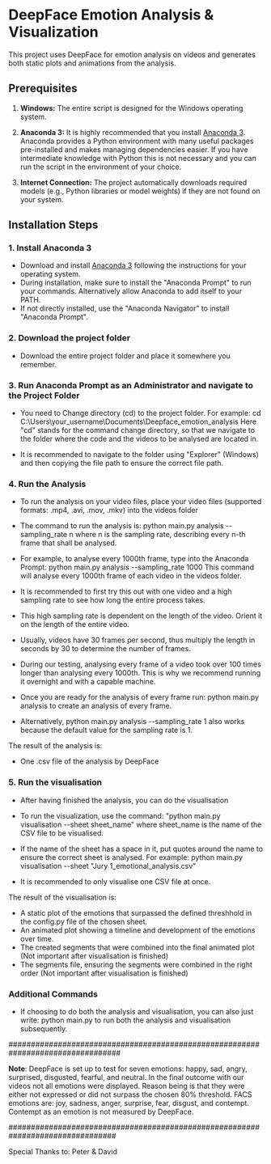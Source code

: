 # DeepFace Emotion Analysis & Visualization

This project uses DeepFace for emotion analysis on videos and generates both static plots and animations from the analysis. 

## Prerequisites

1. **Windows:**
	The entire script is designed for the Windows operating system.

2. **Anaconda 3:**
	It is highly recommended that you install [Anaconda 3](https://www.anaconda.com/products/distribution). 
	Anaconda provides a Python environment with many useful packages pre-installed and makes managing dependencies easier. 
	If you have intermediate knowledge with Python this is not necessary and you can run the script in the environment of your choice.

3. **Internet Connection:**
	The project automatically downloads required models (e.g., Python libraries or model weights) if they are not found on your system.

## Installation Steps


### 1. Install Anaconda 3
- Download and install [Anaconda 3](https://www.anaconda.com/products/distribution) following the instructions for your operating system.
- During installation, make sure to install the "Anaconda Prompt" to run your commands. Alternatively allow Anaconda to add itself to your PATH.
- If not directly installed, use the "Anaconda Navigator" to install "Anaconda Prompt".


### 2. Download the project folder
- Download the entire project folder and place it somewhere you remember.


### 3. Run Anaconda Prompt as an Administrator and navigate to the Project Folder
- You need to Change directory (cd) to the project folder. For example:
	cd C:\Users\your_username\Documents\Deepface_emotion_analysis
	Here "cd" stands for the command change directory, so that we navigate to the folder where the code and the videos to be analysed are located in.

- It is recommended to navigate to the folder using "Explorer" (Windows) and then copying the file path to ensure the correct file path.


### 4. Run the Analysis
- To run the analysis on your video files, place your video files (supported formats: .mp4, .avi, .mov, .mkv) into the videos folder
- The command to run the analysis is:
	python main.py analysis --sampling_rate n
	where n is the sampling rate, describing every n-th frame that shall be analysed.

- For example, to analyse every 1000th frame, type into the Anaconda Prompt:
	python main.py analysis --sampling_rate 1000
	This command will analyse every 1000th frame of each video in the videos folder.

- It is recommended to first try this out with one video and a high sampling rate to see how long the entire process takes.
- This high sampling rate is dependent on the length of the video. Orient it on the length of the entire video.
- Usually, videos have 30 frames per second, thus multiply the length in seconds by 30 to determine the number of frames.
- During our testing, analysing every frame of a video took over 100 times longer than analysing every 1000th. This is why we recommend running it overnight and with a capable machine.
- Once you are ready for the analysis of every frame run:
	python main.py analysis
	to create an analysis of every frame. 

- Alternatively, 
	python main.py analysis --sampling_rate 1
	also works because the default value for the sampling rate is 1.

The result of the analysis is:
- One .csv file of the analysis by DeepFace 


### 5. Run the visualisation
- After having finished the analysis, you can do the visualisation
- To run the visualization, use the command:
	"python main.py visualisation --sheet sheet_name"
	where sheet_name is the name of the CSV file to be visualised.
- If the name of the sheet has a space in it, put quotes around the name to ensure the correct sheet is analysed. For example:
	python main.py visualisation --sheet "Jury 1_emotional_analysis.csv"

- It is recommended to only visualise one CSV file at once.

The result of the visualisation is: 
- A static plot of the emotions that surpassed the defined threshhold in the config.py file of the chosen sheet.
- An animated plot showing a timeline and development of the emotions over time.
- The created segments that were combined into the final animated plot (Not important after visualisation is finished)
- The segments file, ensuring the segments were combined in the right order (Not important after visualisation is finished)


### Additional Commands
- If choosing to do both the analysis and visualisation, you can also just write:
	python main.py
	to run both the analysis and visualisation subsequently.

#################################################################################

**Note**: DeepFace is set up to test for seven emotions: happy, sad, angry, surprised, disgusted, fearful, and neutral. In the final outcome with our videos not all emotions were displayed. Reason being is that they were either not expressed or did not surpass the chosen 80% threshold.
FACS emotions are: joy, sadness, anger, surprise, fear, disgust, and contempt. Contempt as an emotion is not measured by DeepFace.

################################################################################

Special Thanks to:
Peter & David
